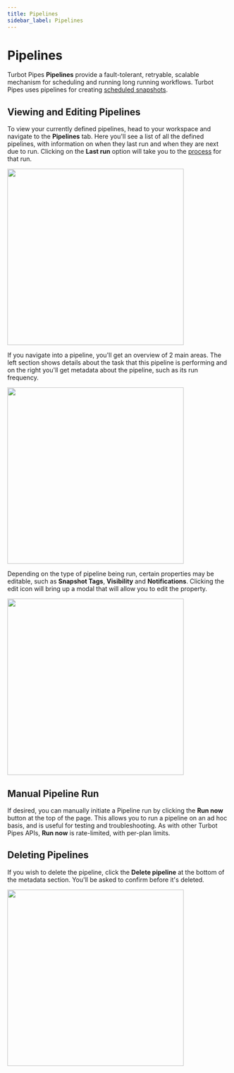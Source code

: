 ```yaml
---
title: Pipelines
sidebar_label: Pipelines
---
```


# Pipelines

Turbot Pipes **Pipelines** provide a fault-tolerant, retryable, scalable
mechanism for scheduling and running long running workflows. Turbot Pipes uses
pipelines for creating
[scheduled snapshots](/pipes/docs/dashboards#scheduling-snapshots).

## Viewing and Editing Pipelines

To view your currently defined pipelines, head to your workspace and navigate to
the **Pipelines** tab. Here you'll see a list of all the defined pipelines, with
information on when they last run and when they are next due to run. Clicking on
the **Last run** option will take you to the
[process](/pipes/docs/activity#processes) for that run.

<img src="/images/docs/pipes/cloud-pipelines.png" width="400pt"/>
<br />

If you navigate into a pipeline, you'll get an overview of 2 main areas. The
left section shows details about the task that this pipeline is performing and
on the right you'll get metadata about the pipeline, such as its run frequency.

<img src="/images/docs/pipes/cloud-pipeline-detail.png" width="400pt"/>
<br />

Depending on the type of pipeline being run, certain properties may be editable,
such as **Snapshot Tags**, **Visibility** and **Notifications**. Clicking the
edit icon will bring up a modal that will allow you to edit the property.

<img src="/images/docs/pipes/cloud-pipeline-detail-frequency.png" width="400pt"/>
<br />


## Manual Pipeline Run

If desired, you can manually initiate a Pipeline run by clicking the **Run now**
button at the top of the page. This allows you to run a pipeline on an ad hoc
basis, and is useful for testing and troubleshooting. As with other Turbot Pipes
APIs, **Run now** is rate-limited, with per-plan limits.

## Deleting Pipelines

If you wish to delete the pipeline, click the **Delete pipeline** at the bottom
of the metadata section. You'll be asked to confirm before it's deleted.

<img src="/images/docs/pipes/cloud-pipeline-detail-delete.png" width="400pt"/>
<br />
